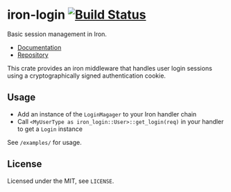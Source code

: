 # iron-login [![Build Status](https://travis-ci.org/untitaker/iron-login.svg?branch=master)](https://travis-ci.org/untitaker/iron-login)

Basic session management in Iron.

* [Documentation](https://iron-login.unterwaditzer.net/)
* [Repository](https://github.com/untitaker/iron-login/)

This crate provides an iron middleware that handles user login sessions
using a cryptographically signed authentication cookie.

## Usage

- Add an instance of the `LoginMagager` to your Iron handler chain
- Call `<MyUserType as iron_login::User>::get_login(req)` in your handler to get a `Login` instance

See `/examples/` for usage.

## License

Licensed under the MIT, see `LICENSE`.
